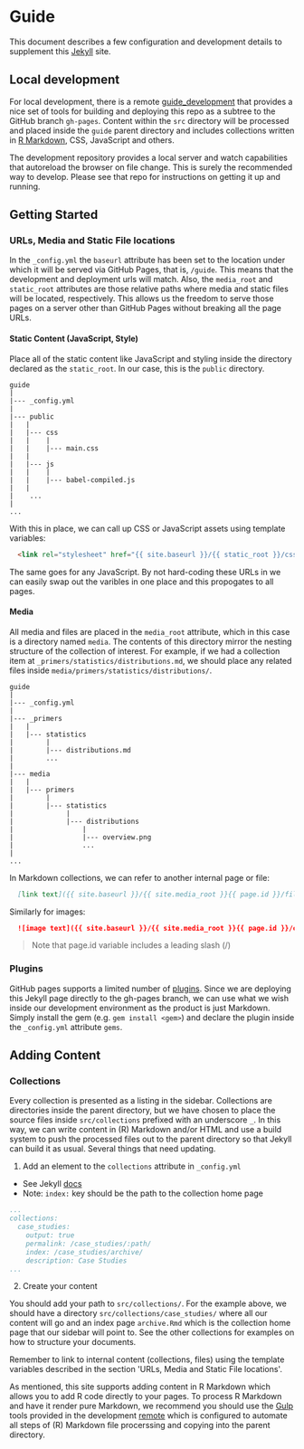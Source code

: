 # Guide

This document describes a few configuration and development details to supplement this [Jekyll](https://jekyllrb.com/) site.

## Local development

For local development, there is a remote   [guide_development](https://github.com/jvwong/guide_development) that provides a nice set of tools for building and deploying this repo as a subtree to the GitHub branch `gh-pages`. Content within the `src` directory will be processed and placed inside the `guide` parent directory and includes collections written in [R Markdown](http://rmarkdown.rstudio.com/), CSS, JavaScript and others.

The development repository provides a local server and watch capabilities that autoreload the browser on file change. This is surely the recommended way to develop. Please see that repo for instructions on getting it up and running.

## Getting Started

### URLs, Media and Static File locations

In the `_config.yml` the `baseurl` attribute has been set to the location under which it will be served via GitHub Pages, that is, `/guide`. This means that the development and deployment urls will match. Also, the `media_root` and `static_root` attributes are those relative paths where media and static files will be located, respectively. This allows us the freedom to serve those pages on a server other than GitHub Pages without breaking all the page URLs.

#### Static Content (JavaScript, Style)

Place all of the static content like JavaScript and styling inside the directory declared as the `static_root`. In our case, this is the `public` directory.


``` shell
guide
|
|--- _config.yml
|
|--- public
|   |
|   |--- css
|   |    |
|   |    |--- main.css
|   |
|   |--- js
|   |    |
|   |    |--- babel-compiled.js
|   |
|    ...
|
...
```

With this in place, we can call up CSS or JavaScript assets using template variables:

``` html
  <link rel="stylesheet" href="{{ site.baseurl }}/{{ static_root }}/css/main.css">
```

The same goes for any JavaScript. By not hard-coding these URLs in we can easily swap out the varibles in one place and this propogates to all pages.

#### Media

All media and files are placed in the `media_root` attribute, which in this case is a directory named `media`. The contents of this directory mirror the nesting structure of the collection of interest. For example, if we had a collection item at `_primers/statistics/distributions.md`, we should place any related files inside `media/primers/statistics/distributions/`.


``` shell
guide
|
|--- _config.yml
|
|--- _primers
|   |
|   |--- statistics
|        |
|        |--- distributions.md
|        ...
|
|--- media
|   |
|   |--- primers
|        |
|        |--- statistics
|             |
|             |--- distributions
|                 |
|                 |--- overview.png
|                 ...
|
...
```

In Markdown collections, we can refer to another internal page or file:

``` markdown
  [link text]({{ site.baseurl }}/{{ site.media_root }}{{ page.id }}/file.txt)
```

Similarly for images:

``` markdown
  ![image text]({{ site.baseurl }}/{{ site.media_root }}{{ page.id }}/cat.jpg)
```

> Note that page.id variable includes a leading slash (/)

### Plugins

GitHub pages supports a limited number of [plugins](https://jekyllrb.com/docs/plugins/). Since we are deploying this Jekyll page directly to the gh-pages branch, we can use what we wish inside our development environment as the product is just Markdown. Simply install the gem (e.g. `gem install <gem>`) and declare the plugin inside the `_config.yml` attribute `gems`.

## Adding Content

### Collections

Every collection is presented as a listing in the sidebar. Collections are directories inside the parent directory, but we have chosen to place the source files inside `src/collections` prefixed with an underscore `_`. In this way, we can write content in (R) Markdown and/or HTML and use a build system to push the processed files out to the parent directory so that Jekyll can build it as usual. Several things that need updating.

1. Add an element to the `collections` attribute in `_config.yml`
  * See Jekyll [docs](https://jekyllrb.com/docs/collections/)
  * Note: `index:` key should be the path to the collection home page

  ``` yml
  ...
  collections:
    case_studies:
      output: true
      permalink: /case_studies/:path/
      index: /case_studies/archive/
      description: Case Studies
  ...

  ```

2. Create your content

  You should add your path to `src/collections/`. For the example above, we should have a directory `src/collections/case_studies/` where all our content will go and an index page `archive.Rmd` which is the collection home page that our sidebar will point to. See the other collections for examples on how to structure your documents.

  Remember to link to internal content (collections, files) using the template variables described in the section 'URLs, Media and Static File locations'.

  As mentioned, this site supports adding content in R Markdown which allows you to add R code directly to your pages. To process R Markdown and have it render pure Markdown, we recommend you should use the [Gulp](http://gulpjs.com/) tools provided in the development [remote](https://github.com/jvwong/guide_development) which is configured to automate all steps of (R) Markdown file procerssing and copying into the  parent directory.
